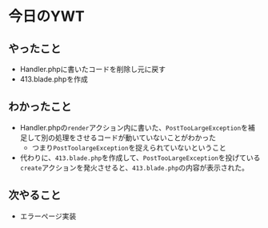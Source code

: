 # 今日のYWT

## やったこと

- Handler.phpに書いたコードを削除し元に戻す
- 413.blade.phpを作成

## わかったこと

- Handler.phpの`render`アクション内に書いた、`PostTooLargeException`を補足して別の処理をさせるコードが動いていないことがわかった
  - つまり`PostToolargeException`を捉えられていないということ
- 代わりに、`413.blade.php`を作成して、`PostTooLargeException`を投げている`create`アクションを発火させると、`413.blade.php`の内容が表示された。

## 次やること

- エラーページ実装

